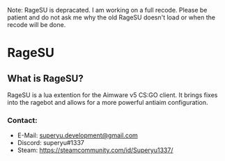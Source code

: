 
Note: RageSU is depracated. I am working on a full recode.
	  Please be patient and do not ask me why the old RageSU
	  doesn't load or when the recode will be done.

# RageSU

## What is RageSU?
RageSU is a lua extention for the Aimware v5 CS:GO client.
It brings fixes into the ragebot and allows for a more powerful antiaim configuration.

### Contact:
* E-Mail: superyu.development@gmail.com
* Discord: superyu#1337
* Steam: https://steamcommunity.com/id/Superyu1337/
